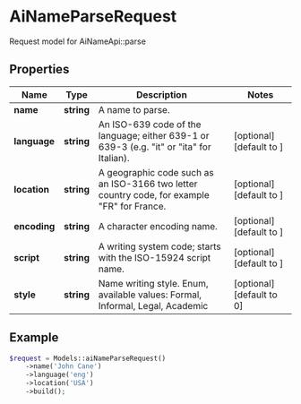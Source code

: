 # AiNameParseRequest

Request model for AiNameApi::parse

## Properties

Name | Type | Description | Notes
---- | ---- | ----------- | -----
**name** | **string**| A name to parse. |
**language** | **string**| An ISO-639 code of the language; either 639-1 or 639-3 (e.g. \"it\" or \"ita\" for Italian). | [optional] [default to ]
**location** | **string**| A geographic code such as an ISO-3166 two letter country code, for example \"FR\" for France. | [optional] [default to ]
**encoding** | **string**| A character encoding name. | [optional] [default to ]
**script** | **string**| A writing system code; starts with the ISO-15924 script name. | [optional] [default to ]
**style** | **string**| Name writing style. Enum, available values: Formal, Informal, Legal, Academic | [optional] [default to 0]

## Example
```php
$request = Models::aiNameParseRequest()
    ->name('John Cane')
    ->language('eng')
    ->location('USA')
    ->build();
```

